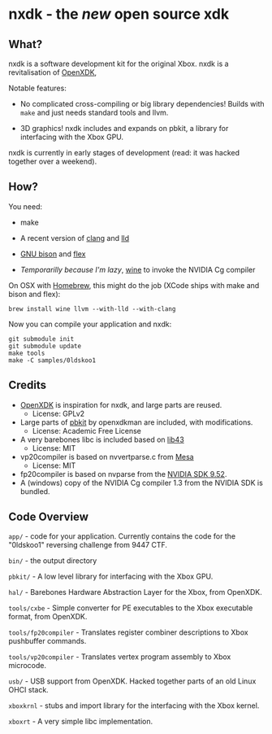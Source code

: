 nxdk - the *new* open source xdk
================================

What?
-----

nxdk is a software development kit for the original Xbox. nxdk is a revitalisation of [OpenXDK](http://openxdk.maturion.de/), 

Notable features:

- No complicated cross-compiling or big library dependencies! Builds with `make` and just needs standard tools and llvm.

- 3D graphics! nxdk includes and expands on pbkit, a library for interfacing with the Xbox GPU.

nxdk is currently in early stages of development (read: it was hacked together over a weekend).

How?
----

You need:

- make

- A recent version of [clang](http://clang.llvm.org/) and [lld](http://lld.llvm.org/)

- [GNU bison](https://www.gnu.org/software/bison/) and [flex](http://flex.sourceforge.net/)

- *Temporarilly because I'm lazy*, [wine](https://www.winehq.org/) to invoke the NVIDIA Cg compiler

On OSX with [Homebrew](http://brew.sh/), this might do the job (XCode ships with make and bison and flex):

    brew install wine llvm --with-lld --with-clang

Now you can compile your application and nxdk:

    git submodule init
    git submodule update
    make tools
    make -C samples/0ldskoo1

Credits
-------

- [OpenXDK](http://openxdk.maturion.de/) is inspiration for nxdk, and large parts are reused.
    - License: GPLv2
- Large parts of [pbkit](http://forums.xbox-scene.com/index.php?/topic/573524-pbkit) by openxdkman are included, with modifications.
    - License: Academic Free License
- A very barebones libc is included based on [lib43](https://github.com/lunixbochs/lib43)
    - License: MIT
- vp20compiler is based on nvvertparse.c from [Mesa](http://www.mesa3d.org/)
    - License: MIT
- fp20compiler is based on nvparse from the [NVIDIA SDK 9.52](https://www.nvidia.com/object/sdk-9.html).
- A (windows) copy of the NVIDIA Cg compiler 1.3 from the NVIDIA SDK is bundled.

Code Overview
-------------

`app/` - code for your application. Currently contains the code for the "0ldskoo1" reversing challenge from 9447 CTF.

`bin/` - the output directory

`pbkit/` - A low level library for interfacing with the Xbox GPU.

`hal/` - Barebones Hardware Abstraction Layer for the Xbox, from OpenXDK.

`tools/cxbe` - Simple converter for PE executables to the Xbox executable format, from OpenXDK.

`tools/fp20compiler` - Translates register combiner descriptions to Xbox pushbuffer commands.

`tools/vp20compiler` - Translates vertex program assembly to Xbox microcode.

`usb/` - USB support from OpenXDK. Hacked together parts of an old Linux OHCI stack.

`xboxkrnl` - stubs and import library for the interfacing with the Xbox kernel.

`xboxrt` - A very simple libc implementation.
